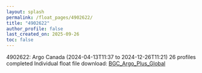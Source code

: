 ```yaml
---
layout: splash
permalink: /float_pages/4902622/
title: "4902622"
author_profile: false
last_created_on: 2025-09-26
toc: false
---
```

 
4902622: Argo Canada (2024-04-13T11:37 to 2024-12-26T11:21)
26 profiles completed
Individual float file download: [BGC_Argo_Plus_Global](https://ftp.soest.hawaii.edu/bgc_argo_plus/Individual_Floats/outliers_removed/4902622_Sprof_processed.nc)
